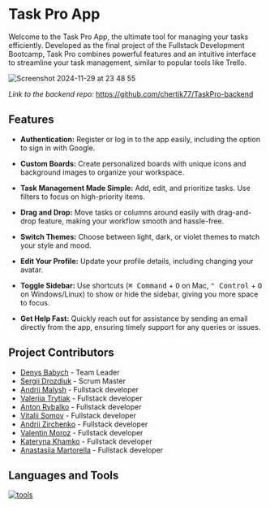 # Task Pro App

Welcome to the Task Pro App, the ultimate tool for managing your tasks efficiently. Developed as the final project of the Fullstack Development Bootcamp, Task Pro combines powerful features and an intuitive interface to streamline your task management, similar to popular tools like Trello.

![Screenshot 2024-11-29 at 23 48 55](https://github.com/user-attachments/assets/3c1b3ef5-5915-417f-ad8e-e2bb00b532e1)

_Link to the backend repo:_ https://github.com/chertik77/TaskPro-backend

## Features

- **Authentication:** Register or log in to the app easily, including the option to sign in with Google.

- **Custom Boards:** Create personalized boards with unique icons and background images to organize your workspace.

- **Task Management Made Simple:** Add, edit, and prioritize tasks. Use filters to focus on high-priority items.

- **Drag and Drop:** Move tasks or columns around easily with drag-and-drop feature, making your workflow smooth and hassle-free.

- **Switch Themes:** Choose between light, dark, or violet themes to match your style and mood.

- **Edit Your Profile:** Update your profile details, including changing your avatar.

- **Toggle Sidebar:** Use shortcuts (<kbd>⌘ Command</kbd> + <kbd>O</kbd> on Mac, <kbd>⌃ Control</kbd> + <kbd>O</kbd> on Windows/Linux) to show or hide the sidebar, giving you more space to focus.

- **Get Help Fast:** Quickly reach out for assistance by sending an email directly from the app, ensuring timely support for any queries or issues.

## Project Contributors

- [Denys Babych](https://github.com/chertik77) - Team Leader
- [Sergii Drozdiuk](https://github.com/Sergii-Drozdiuk) - Scrum Master
- [Andrii Malysh](https://github.com/Agmund2002) - Fullstack developer
- [Valeriia Trytiak](https://github.com/Valeriia-Trytiak) - Fullstack developer
- [Anton Rybalko](https://github.com/AntonRybalko777) - Fullstack developer
- [Vitalii Somov](https://github.com/MorskoySom) - Fullstack developer
- [Andrii Zirchenko](https://github.com/Andrey9019) - Fullstack developer
- [Valentin Moroz](https://github.com/Valentun2) - Fullstack developer
- [Kateryna Khamko](https://github.com/Katya982) - Fullstack developer
- [Anastasiia Martorella](https://github.com/Cajamarquina) - Fullstack developer

## Languages and Tools

<a href="#"><img src="https://skillicons.dev/icons?i=ts,react,redux,tailwind,gcp,githubactions,vercel,vite,vscode,figma" alt="tools"></a>
